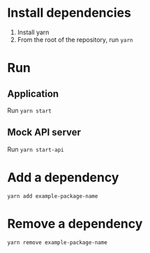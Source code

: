 # Install dependencies

1. Install yarn
2. From the root of the repository, run `yarn`

# Run

## Application

Run `yarn start`

## Mock API server

Run `yarn start-api`

# Add a dependency

`yarn add example-package-name`

# Remove a dependency

`yarn remove example-package-name`
